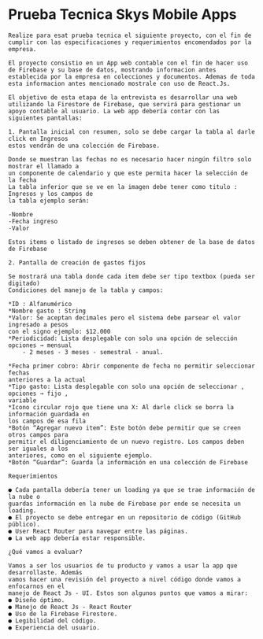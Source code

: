 # Prueba Tecnica Skys Mobile Apps

    Realize para esat prueba tecnica el siguiente proyecto, con el fin de cumplir con las especificaciones y requerimientos encomendados por la empresa.

    El proyecto consistio en un App web contable con el fin de hacer uso de Firebase y su base de datos, mostrando informacion antes establecida por la empresa en colecciones y documentos. Ademas de toda esta informacion antes mencionado mostrale con uso de React.Js.

    El objetivo de esta etapa de la entrevista es desarrollar una web utilizando la Firestore de Firebase, que servirá para gestionar un apoyo contable al usuario. La web app debería contar con las siguientes pantallas:

    1. Pantalla inicial con resumen, solo se debe cargar la tabla al darle click en Ingresos
    estos vendrán de una colección de Firebase.
    
    Donde se muestran las fechas no es necesario hacer ningún filtro solo mostrar el llamado a
    un componente de calendario y que este permita hacer la selección de la fecha
    La tabla inferior que se ve en la imagen debe tener como titulo : Ingresos y los campos de
    la tabla ejemplo serán:
    
    -Nombre
    -Fecha ingreso
    -Valor
    
    Estos items o listado de ingresos se deben obtener de la base de datos de Firebase
    
    2. Pantalla de creación de gastos fijos
    
    Se mostrará una tabla donde cada item debe ser tipo textbox (pueda ser digitado)
    Condiciones del manejo de la tabla y campos:
    
    *ID : Alfanumérico
    *Nombre gasto : String
    *Valor: Se aceptan decimales pero el sistema debe parsear el valor ingresado a pesos
    con el signo ejemplo: $12.000
    *Periodicidad: Lista desplegable con solo una opción de selección opciones → mensual   
        - 2 meses - 3 meses - semestral - anual.
    
    *Fecha primer cobro: Abrir componente de fecha no permitir seleccionar fechas
    anteriores a la actual
    *Tipo gasto: Lista desplegable con solo una opción de seleccionar , opciones → fijo ,
    variable
    *Icono circular rojo que tiene una X: Al darle click se borra la información guardada en
    los campos de esa fila
    *Botón “Agregar nuevo item”: Este botón debe permitir que se creen otros campos para
    permitir el diligenciamiento de un nuevo registro. Los campos deben ser iguales a los
    anteriores, como en el siguiente ejemplo.
    *Botón “Guardar”: Guarda la información en una colección de Firebase

    Requerimientos
    
    ● Cada pantalla debería tener un loading ya que se trae información de la nube o
    guardas información en la nube de Firebase por ende se necesita un loading.
    ● El proyecto se debe entregar en un repositorio de código (GitHub público).
    ● User React Router para navegar entre las páginas.
    ● La web app debería estar responsible.
    
    ¿Qué vamos a evaluar?
    
    Vamos a ser los usuarios de tu producto y vamos a usar la app que desarrollaste. Además
    vamos hacer una revisión del proyecto a nivel código donde vamos a enfocarnos en el
    manejo de React Js - UI. Estos son algunos puntos que vamos a mirar:
    ● Diseño óptimo.
    ● Manejo de React Js - React Router
    ● Uso de la Firebase Firestore.
    ● Legibilidad del código.
    ● Experiencia del usuario.

